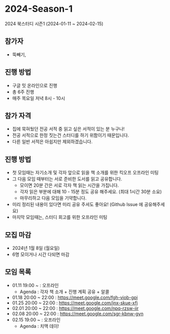 # 2024-Season-1
2024 북스터디 시즌1 (2024-01-11 ~ 2024-02-15)

## 참가자
* 뚝빼기, 

## 진행 방법
* 구글 밋 온라인으로 진행
* 총 6주 진행 
* 매주 목요일 저녁 8시 - 10시


## 참가 자격
* 집에 묵혀뒀던 전공 서적 중 읽고 싶은 서적이 있는 분 누구나!
* 전공 서적으로 한정 짓는건 스터디를 하기 위함이기 때문입니다.
* 다른 일반 서적은 아쉽지만 제외하겠습니다.

## 진행 방법
* 첫 모임때는 자기소개 및 각자 앞으로 읽을 책 소개를 위한 킥오프 오프라인 미팅 
* 그 다음 모임 때부터는 서로 준비한 도서를 읽고 공유합니다.
  * 모이면 20분 간은 서로 각자 책 읽는 시간을 가집니다.
  * 각자 읽은 부분에 대해 10 - 15분 정도 공유 해주세요. (최대 1시간 30분 소요)
  * 마무리하고 다음 모임을 기약합니다.
* 미리 정리된 내용이 있다면 미리 공유 주셔도 좋아요! (Github Issue 에 공유해주세요)
* 마지막 모임때는, 스터디 회고를 위한 오프라인 미팅

## 모집 마감
- 2024년 1월 8일 (월요일)
- 6명 모이거나 시간 다되면 마감

## 모임 목록 
* 01.11 19:00 ~ : 오프라인
  * Agenda : 각자 책 소개 + 진행 계획 공유 + 알콜
* 01.18 20:00 ~ 22:00 : https://meet.google.com/fgh-viob-gpi
* 01.25 20:00 ~ 22:00 : https://meet.google.com/jnx-skue-xfj
* 02.01 20:00 ~ 22:00 : https://meet.google.com/npq-rzsw-iir
* 02.08 20:00 ~ 22:00 : https://meet.google.com/sgr-kbnw-gyn
* 02.15 19:00 ~ : 오프라인
  * Agenda : 치맥 데이! 
